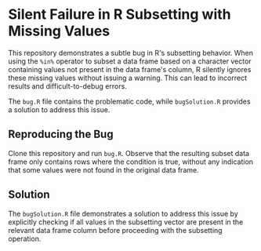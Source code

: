 # Silent Failure in R Subsetting with Missing Values

This repository demonstrates a subtle bug in R's subsetting behavior. When using the `%in%` operator to subset a data frame based on a character vector containing values not present in the data frame's column, R silently ignores these missing values without issuing a warning.  This can lead to incorrect results and difficult-to-debug errors.

The `bug.R` file contains the problematic code, while `bugSolution.R` provides a solution to address this issue.

## Reproducing the Bug

Clone this repository and run `bug.R`.  Observe that the resulting subset data frame only contains rows where the condition is true, without any indication that some values were not found in the original data frame.

## Solution

The `bugSolution.R` file demonstrates a solution to address this issue by explicitly checking if all values in the subsetting vector are present in the relevant data frame column before proceeding with the subsetting operation.